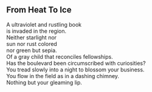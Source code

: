 From Heat To Ice
----------------
A ultraviolet and rustling book  
is invaded in the region.  
Neither starlight nor  
sun nor rust colored  
nor green but sepia.  
Of a gray child that reconciles fellowships.  
Has the boulevard been circumscribed with curiosities?  
You tread slowly into a night to blossom your business.  
You flow in the field as in a dashing chimney.  
Nothing but your gleaming lip.  
